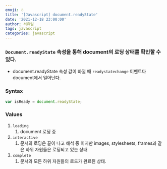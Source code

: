 ```yaml
---
emoji: ☃️
title: '[Javascript] document.readyState'
date: '2021-12-18 23:00:00'
author: 서유림
tags: javascript
categories: javascript 
---
```


### `Document.readyState` 속성을 통해 document의 로딩 상태를 확인할 수 있다.

- document.readyState 속성 값이 바뀔 때 `readystatechange` 이벤트다 document에서 일어난다.

### Syntax

```jsx
var isReady = document.readyState;
```

### Values

1. `loading`
    1.  document 로딩 중
2. `interactive`
    1. 문서의 로딩은 끝이 나고 해석 중 이지만 images, stylesheets, frames과 같은 하위 자원들은 로딩되고 있는 상태
3. `complete`
    1. 문서와 모든 하위 자원들의 로드가 완료된 상태.